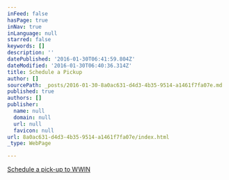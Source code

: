```yaml
---
inFeed: false
hasPage: true
inNav: true
inLanguage: null
starred: false
keywords: []
description: ''
datePublished: '2016-01-30T06:41:59.804Z'
dateModified: '2016-01-30T06:40:36.314Z'
title: Schedule a Pickup
author: []
sourcePath: _posts/2016-01-30-8a0ac631-d4d3-4b35-9514-a1461f7fa07e.md
published: true
authors: []
publisher:
  name: null
  domain: null
  url: null
  favicon: null
url: 8a0ac631-d4d3-4b35-9514-a1461f7fa07e/index.html
_type: WebPage

---
```

[Schedule a pick-up to WWIN][0]

[0]: null
